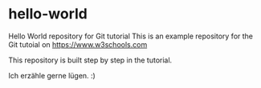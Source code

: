 # hello-world
Hello World repository for Git tutorial
This is an example repository for the Git tutoial on https://www.w3schools.com

This repository is built step by step in the tutorial.

Ich erzähle gerne lügen. :)
